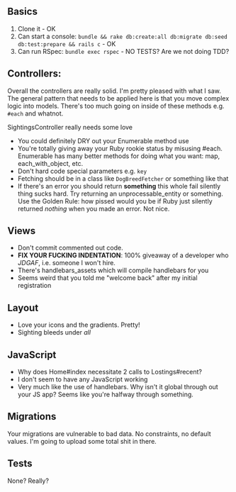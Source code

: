 ## Basics

1.  Clone it - OK
2.  Can start a console: `bundle && rake db:create:all db:migrate db:seed db:test:prepare && rails c` - OK
3.  Can run RSpec: `bundle exec rspec` - NO TESTS? Are we not doing TDD?

## Controllers:

Overall the controllers are really solid.  I'm pretty pleased with what I
saw.  The general pattern that needs to be applied here is that you move
complex logic into models.  There's too much going on inside of these methods
e.g. `#each` and whatnot.

SightingsController really needs some love
 * You could definitely DRY out your Enumerable method use
 * You're totally giving away your Ruby rookie status by misusing #each.
   Enumerable has many better methods for doing what you want: map,
   each_with_object, etc.
 * Don't hard code special parameters e.g. `key`
 * Fetching should be in a class like `DogBreedFetcher` or something like
   that
 * If there's an error you should return **something** this whole fail silently
   thing sucks hard.  Try returning an unprocessable_entity or something.  Use
   the Golden Rule: how pissed would you be if Ruby just silently returned
   _nothing_ when you made an error.  Not nice.

## Views

* Don't commit commented out code.
* **FIX YOUR FUCKING INDENTATION**:  100% giveaway of a developer who
  *JDGAF*, i.e. someone I won't hire.
* There's handlebars_assets which will compile handlebars for you
* Seems weird that you told me "welcome back" after my initial registration

## Layout

* Love your icons and the gradients.  Pretty!
* Sighting bleeds under *all*

## JavaScript

* Why does Home#index necessitate 2 calls to Lostings#recent?
* I don't seem to have any JavaScript working
* Very much like the use of handlebars. Why isn't it global through out your
  JS app?  Seems like you're halfway through something.

## Migrations

Your migrations are vulnerable to bad data.  No constraints, no default values.
I'm going to upload some total shit in there.

## Tests

None?  Really?
